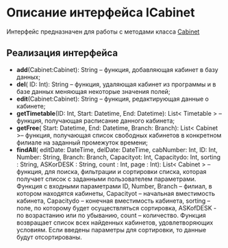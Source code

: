 # Описание интерфейса ICabinet
Интерфейс предназначен для работы с методами класса [Cabinet](./Cabinet.md "Класс Cabinet")

## Реализация интерфейса


* **add**(Cabinet:Cabinet): String – функция, добавляющая кабинет в базу данных;
* **del**( ID: Int): String –  функция, удаляющая кабинет из программы и в базе данных меняющая некоторые значения полей;
* **edit**(Cabinet:Cabinet): String – функция, редактирующая данные о кабинете;
* **getTimetable**(ID: Int, Start: Datetime, End: Datetime): List< Timetable > – функция, получающая расписание данного кабинета;
* **getFree**( Start: Datetime, End: Datetime, Branch: Branch): List< Cabinet >– функция, получающая список свободных кабинетов в конкретном филиале  на заданный промежуток времени;
* **findAll**( editDate: DateTime, delDate: DateTime, cabNumber: Int, ID: Int, Number: String, Branch: Branch, Capacityot: Int,  Capacitydo: Int, sorting : String,  ASKorDESK : String,  count : Int, page : Int): List< Cabinet > – функция, для поиска, фильтрации и сортировки списка, которая получает список с заданными пользователем параметрами.
Функция с входными параметрами ID, Number, Branch – филиал, в котором находятся кабинеты, Capacityot – начальная вместимость кабинета, Capacitydo – конечная вместимость кабинета, sorting – поле, по которому будет осуществляться сортировка, ASKofDESK - по возрастанию или по убыванию, count – количество.  Функция возвращает список всех найденных кабинетов, удовлетворяющих условиям. Если введены параметры для сортировки, то данные будут отсортированы.


